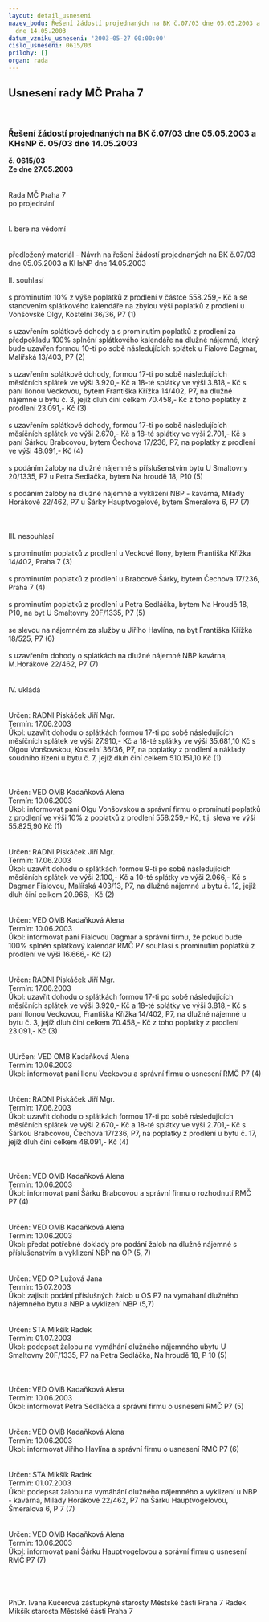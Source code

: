 ```yaml
---
layout: detail_usneseni
nazev_bodu: Řešení žádostí projednaných na BK č.07/03 dne 05.05.2003 a KHsNP č. 05/03
  dne 14.05.2003
datum_vzniku_usneseni: '2003-05-27 00:00:00'
cislo_usneseni: 0615/03
prilohy: []
organ: rada
---
```

<div id="ucUsn_pList" class="usn">
	<span><h2>Usnesení rady MČ Praha 7 </h2>
<br></span><div class="standBody">
<span><h3>Řešení žádostí projednaných na BK č.07/03 dne 05.05.2003 a KHsNP č. 05/03 dne 14.05.2003</h3></span><div class="center">
		<strong>č. 0615/03</strong><br>
	</div>
<div class="center">
		<strong>Ze dne 27.05.2003</strong><br><br>
	</div>
<br>Rada MČ Praha 7<br>po projednání<br><br><br>I.	bere na vědomí<br><br> <br>předložený materiál - Návrh na řešení žádostí projednaných na BK č.07/03 dne 05.05.2003 a KHsNP dne 14.05.2003<br><br>II.	souhlasí <br><br>s prominutím 10% z výše poplatků z prodlení v částce 558.259,- Kč a se stanovením splátkového kalendáře na zbylou výši poplatků z prodlení u Vonšovské Olgy, Kostelní 36/36, P7 (1)<br><br>s uzavřením splátkové dohody a s prominutím poplatků z prodlení za předpokladu 100% splnění splátkového kalendáře na dlužné nájemné, který bude uzavřen formou 10-ti po sobě následujících splátek u Fialové Dagmar, Malířská 13/403, P7 (2)<br><br>s uzavřením splátkové dohody,  formou  17-ti po sobě následujících měsíčních splátek ve výši 3.920,- Kč a 18-té splátky ve výši 3.818,- Kč s paní Ilonou Veckovou, bytem Františka Křížka 14/402, P7, na dlužné nájemné u bytu č. 3, jejíž dluh činí celkem 70.458,- Kč z toho poplatky z prodlení 23.091,- Kč (3)<br><br>s uzavřením splátkové dohody, formou 17-ti po sobě následujících měsíčních splátek ve výši 2.670,- Kč a 18-té splátky ve výši 2.701,- Kč s paní Šárkou Brabcovou, bytem Čechova 17/236, P7, na poplatky z prodlení ve výši 48.091,- Kč (4)<br><br>s podáním žaloby na dlužné nájemné s příslušenstvím bytu U Smaltovny 20/1335, P7 u Petra Sedláčka, bytem Na hroudě 18, P10 (5)<br><br>s podáním žaloby na dlužné nájemné a vyklizení NBP - kavárna, Milady Horákově 22/462, P7 u Šárky Hauptvogelové, bytem Šmeralova 6, P7 (7)<br><br><br><br>III.	nesouhlasí<br><br>s prominutím poplatků z prodlení u Veckové Ilony, bytem Františka Křížka 14/402, Praha 7 (3)<br><br>s prominutím poplatků z prodlení u Brabcové Šárky, bytem Čechova 17/236, Praha 7 (4)<br><br>s prominutím poplatků z prodlení u Petra Sedláčka, bytem Na Hroudě 18, P10, na byt U Smaltovny 20F/1335, P7 (5)<br><br>se slevou na nájemném za služby u Jiřího Havlína, na byt Františka Křížka 18/525, P7 (6)<br><br>s uzavřením dohody o splátkách na dlužné nájemné NBP kavárna, M.Horákové 22/462, P7 (7)<br><br><br>IV.	ukládá <br><br> <br>Určen:	RADNI Piskáček Jiří Mgr.<br>Termín: 17.06.2003<br>Úkol:	uzavřít dohodu o splátkách formou  17-ti po sobě následujících měsíčních splátek ve výši 27.910,- Kč a 18-té splátky ve výši 35.681,10 Kč s Olgou Vonšovskou, Kostelní 36/36, P7, na poplatky z prodlení a náklady soudního řízení u bytu č. 7, jejíž dluh činí celkem 510.151,10 Kč (1)<br> <br><br> <br>Určen:	VED OMB Kadaňková Alena<br>Termín: 10.06.2003<br>Úkol:	informovat paní Olgu Vonšovskou a správní firmu o prominutí poplatků z prodlení ve výši 10% z poplatků z prodlení 558.259,- Kč, t.j. sleva ve výši 55.825,90 Kč (1)<br> <br> <br>Určen:	RADNI Piskáček Jiří Mgr.<br>Termín: 17.06.2003<br>Úkol:	uzavřít dohodu o splátkách formou  9-ti po sobě následujících měsíčních splátek ve výši 2.100,- Kč a 10-té splátky ve výši 2.066,- Kč s Dagmar Fialovou, Malířská 403/13, P7, na dlužné nájemné u bytu č. 12, jejíž dluh činí celkem 20.966,- Kč (2)<br> <br> <br>Určen:	VED OMB Kadaňková Alena<br>Termín: 10.06.2003<br>Úkol:	informovat paní Fialovou Dagmar a správní firmu, že pokud bude 100% splněn splátkový kalendář RMČ P7 souhlasí s prominutím poplatků z prodlení ve výši 16.666,- Kč (2)<br> <br> <br>Určen:	RADNI Piskáček Jiří Mgr.<br>Termín: 17.06.2003<br>Úkol:	uzavřít dohodu o splátkách formou  17-ti po sobě následujících měsíčních splátek ve výši 3.920,- Kč a 18-té splátky ve výši 3.818,- Kč s paní Ilonou Veckovou, Františka Křížka 14/402, P7, na dlužné nájemné u bytu č. 3, jejíž dluh činí celkem 70.458,- Kč z toho poplatky z prodlení 23.091,- Kč (3)<br> <br> <br>UUrčen:	VED OMB Kadaňková Alena<br>Termín: 10.06.2003<br>Úkol:	informovat paní Ilonu Veckovou a správní firmu o usnesení RMČ P7 (4)<br> <br><br>Určen:	RADNI Piskáček Jiří Mgr.<br>Termín: 17.06.2003<br>Úkol:	uzavřít dohodu o splátkách formou  17-ti po sobě následujících měsíčních splátek ve výši 2.670,- Kč a 18-té splátky ve výši 2.701,- Kč s Šárkou Brabcovou, Čechova 17/236, P7, na poplatky z prodlení u bytu č. 17, jejíž dluh činí celkem 48.091,- Kč (4)<br> <br><br> <br>Určen:	VED OMB Kadaňková Alena<br>Termín: 10.06.2003<br>Úkol:	informovat paní Šárku Brabcovou a správní firmu o rozhodnutí RMČ P7 (4)<br> <br> <br>Určen:	VED OMB Kadaňková Alena<br>Termín: 10.06.2003<br>Úkol:	předat potřebné doklady pro podání žalob na dlužné nájemné s příslušenstvím a vyklizení NBP na OP (5, 7)<br> <br> <br>Určen:	VED OP Lužová Jana<br>Termín: 15.07.2003<br>Úkol:	zajistit podání příslušných žalob u OS P7 na vymáhání dlužného nájemného bytu  a NBP a vyklizení NBP (5,7)<br> <br> <br>Určen:	STA Mikšík Radek<br>Termín: 01.07.2003<br>Úkol:	podepsat žalobu na vymáhání dlužného nájemného ubytu U Smaltovny 20F/1335, P7 na Petra Sedláčka, Na hroudě 18, P 10 (5)<br> <br><br> <br>Určen:	VED OMB Kadaňková Alena<br>Termín: 10.06.2003<br>Úkol:	informovat Petra Sedláčka a správní firmu o usnesení RMČ P7 (5)<br> <br> <br>Určen:	VED OMB Kadaňková Alena<br>Termín: 10.06.2003<br>Úkol:	informovat Jiřího Havlína a správní firmu o usnesení  RMČ P7 (6)<br> <br> <br>Určen:	STA Mikšík Radek<br>Termín: 01.07.2003<br>Úkol:	podepsat žalobu na vymáhání dlužného nájemného a vyklizení u NBP -  kavárna, Milady Horákové 22/462, P7 na Šárku Hauptvogelovou, Šmeralova 6, P 7 (7)<br> <br> <br>Určen:	VED OMB Kadaňková Alena<br>Termín: 10.06.2003<br>Úkol:	informovat paní Šárku Hauptvogelovou a správní firmu o usnesení RMČ P7 (7)<br> <br><br> <br>	<br>PhDr. Ivana Kučerová zástupkyně starosty Městské části Praha 7	 Radek Mikšík starosta Městské části Praha 7<br>	<br><br>
</div>
</div>
